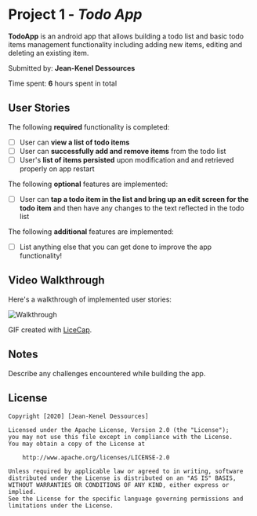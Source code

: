 # Project 1 - *Todo App*

**TodoApp** is an android app that allows building a todo list and basic todo items management functionality including adding new items, editing and deleting an existing item.

Submitted by: **Jean-Kenel Dessources**

Time spent: **6** hours spent in total

## User Stories

The following **required** functionality is completed:

* [ ] User can **view a list of todo items**
* [ ] User can **successfully add and remove items** from the todo list
* [ ] User's **list of items persisted** upon modification and and retrieved properly on app restart

The following **optional** features are implemented:

* [ ] User can **tap a todo item in the list and bring up an edit screen for the todo item** and then have any changes to the text reflected in the todo list

The following **additional** features are implemented:

* [ ] List anything else that you can get done to improve the app functionality!

## Video Walkthrough

Here's a walkthrough of implemented user stories:

![Walkthrough](https://i.imgur.com/arRkZSh.gif)

GIF created with [LiceCap](http://www.cockos.com/licecap/).

## Notes

Describe any challenges encountered while building the app.

## License

    Copyright [2020] [Jean-Kenel Dessources]

    Licensed under the Apache License, Version 2.0 (the "License");
    you may not use this file except in compliance with the License.
    You may obtain a copy of the License at

        http://www.apache.org/licenses/LICENSE-2.0

    Unless required by applicable law or agreed to in writing, software
    distributed under the License is distributed on an "AS IS" BASIS,
    WITHOUT WARRANTIES OR CONDITIONS OF ANY KIND, either express or implied.
    See the License for the specific language governing permissions and
    limitations under the License.

